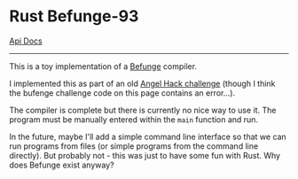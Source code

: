# Rust Befunge-93

[Api Docs](https://athemathmo.github.io/rubefunge-93/)

---

This is a toy implementation of a [Befunge](https://en.wikipedia.org/wiki/Befunge) compiler.

I implemented this as part of an old [Angel Hack challenge](http://angelhack.com/solve-these-developer-challenges-to-snag-free-tickets-to-our-series/) (though I think the bufenge challenge code on this page contains an error...).

The compiler is complete but there is currently no nice way to use it. The program must be manually entered within the `main` function and run.

In the future, maybe I'll add a simple command line interface so that we can run programs from files (or simple programs from the command line directly). But probably not - this was just to have some fun with Rust. Why does Befunge exist anyway?
